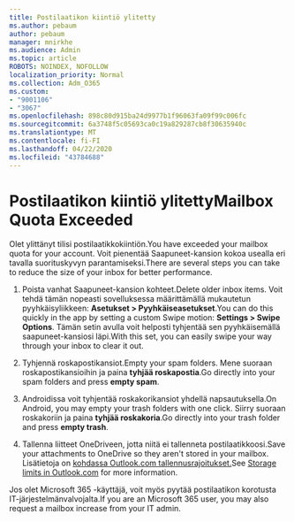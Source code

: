 ```yaml
---
title: Postilaatikon kiintiö ylitetty
ms.author: pebaum
author: pebaum
manager: mnirkhe
ms.audience: Admin
ms.topic: article
ROBOTS: NOINDEX, NOFOLLOW
localization_priority: Normal
ms.collection: Adm_O365
ms.custom:
- "9001106"
- "3067"
ms.openlocfilehash: 898c80d915ba24d9977b1f96063fa09f99c006fc
ms.sourcegitcommit: 6a3748f5c05693ca0c19a829287cb8f30635940c
ms.translationtype: MT
ms.contentlocale: fi-FI
ms.lasthandoff: 04/22/2020
ms.locfileid: "43784688"
---
```

# <a name="mailbox-quota-exceeded"></a><span data-ttu-id="e298f-102">Postilaatikon kiintiö ylitetty</span><span class="sxs-lookup"><span data-stu-id="e298f-102">Mailbox Quota Exceeded</span></span>

<span data-ttu-id="e298f-103">Olet ylittänyt tilisi postilaatikkokiintiön.</span><span class="sxs-lookup"><span data-stu-id="e298f-103">You have exceeded your mailbox quota for your account.</span></span> <span data-ttu-id="e298f-104">Voit pienentää Saapuneet-kansion kokoa usealla eri tavalla suorituskyvyn parantamiseksi.</span><span class="sxs-lookup"><span data-stu-id="e298f-104">There are several steps you can take to reduce the size of your inbox for better performance.</span></span>

1. <span data-ttu-id="e298f-105">Poista vanhat Saapuneet-kansion kohteet.</span><span class="sxs-lookup"><span data-stu-id="e298f-105">Delete older inbox items.</span></span> <span data-ttu-id="e298f-106">Voit tehdä tämän nopeasti sovelluksessa määrittämällä mukautetun pyyhkäisyliikkeen: **Asetukset > Pyyhkäiseasetukset**.</span><span class="sxs-lookup"><span data-stu-id="e298f-106">You can do this quickly in the app by setting a custom Swipe motion: **Settings > Swipe Options**.</span></span> <span data-ttu-id="e298f-107">Tämän setin avulla voit helposti tyhjentää sen pyyhkäisemällä saapuneet-kansiosi läpi.</span><span class="sxs-lookup"><span data-stu-id="e298f-107">With this set, you can easily swipe your way through your inbox to clear it out.</span></span>

2. <span data-ttu-id="e298f-108">Tyhjennä roskapostikansiot.</span><span class="sxs-lookup"><span data-stu-id="e298f-108">Empty your spam folders.</span></span> <span data-ttu-id="e298f-109">Mene suoraan roskapostikansioihin ja paina **tyhjää roskapostia**.</span><span class="sxs-lookup"><span data-stu-id="e298f-109">Go directly into your spam folders and press **empty spam**.</span></span>

3. <span data-ttu-id="e298f-110">Androidissa voit tyhjentää roskakorikansiot yhdellä napsautuksella.</span><span class="sxs-lookup"><span data-stu-id="e298f-110">On Android, you may empty your trash folders with one click.</span></span> <span data-ttu-id="e298f-111">Siirry suoraan roskakoriin ja paina **tyhjää roskakoria**.</span><span class="sxs-lookup"><span data-stu-id="e298f-111">Go directly into your trash folder and press **empty trash**.</span></span> 

4. <span data-ttu-id="e298f-112">Tallenna liitteet OneDriveen, jotta niitä ei tallenneta postilaatikkoosi.</span><span class="sxs-lookup"><span data-stu-id="e298f-112">Save your attachments to OneDrive so they aren't stored in your mailbox.</span></span> <span data-ttu-id="e298f-113">Lisätietoja on [kohdassa Outlook.com tallennusrajoitukset.](https://support.office.com/article/storage-limits-in-outlook-com-7ac99134-69e5-4619-ac0b-2d313bba5e9e)</span><span class="sxs-lookup"><span data-stu-id="e298f-113">See [Storage limits in Outlook.com](https://support.office.com/article/storage-limits-in-outlook-com-7ac99134-69e5-4619-ac0b-2d313bba5e9e) for more information.</span></span> 

<span data-ttu-id="e298f-114">Jos olet Microsoft 365 -käyttäjä, voit myös pyytää postilaatikon korotusta IT-järjestelmänvalvojalta.</span><span class="sxs-lookup"><span data-stu-id="e298f-114">If you are an Microsoft 365 user, you may also request a mailbox increase from your IT admin.</span></span>